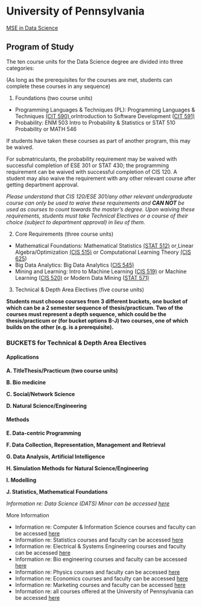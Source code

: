 # University of Pennsylvania

[MSE in Data Science](https://dats.seas.upenn.edu/programofstudy/)

## Program of Study

The ten course units for the Data Science degree are divided into three categories:

\(As long as the prerequisites for the courses are met, students can complete these courses in any sequence\) 

1.  Foundations \(two course units\)

* Programming Languages & Techniques \(PL\): Programming Languages & Techniques [\(CIT 590\) ](http://www.cis.upenn.edu/~matuszek/cit590-2016/index.html)orIntroduction to  Software Development \([CIT 591\)](http://www.cis.upenn.edu/~cit591/) 
* Probability: ENM 503 Intro to Probability & Statistics or STAT 510 Probability or MATH 546

If students have taken these courses as part of another program, this may be waived.

For submatriculants, the probability requirement may be waived with successful completion of ESE 301 or STAT 430; the programming requirement can be waived with successful completion of CIS 120. A student may also waive the requirement with any other relevant course after getting department approval.  

_Please understand that CIS 120/ESE 301/any other relevant undergraduate course can only be used to waive these requirements and **CAN NOT** be used as courses to count towards the master’s degree. Upon waiving these requirements, students must take Technical Electives or a course of their choice \(subject to department approval\) in lieu of them._

2. Core Requirements \(three course units\)

* Mathematical Foundations: Mathematical Statistics [\(STAT 512\)](http://stat.wharton.upenn.edu/~mbaiocch/Stat512.html) or[ ](http://www.cis.upenn.edu/~cis515/)Linear Algebra/Optimization [\(CIS 515\)](http://www.cis.upenn.edu/~cis515/)  or Computational Learning Theory [\(CIS 625](http://www.cis.upenn.edu/~mkearns/teaching/COLT/)\)
* Big Data Analytics: Big Data Analytics \([CIS 545\)](https://www.cis.upenn.edu/~cis545/)
* Mining and Learning: Intro to Machine Learning \([CIS 519\)](http://www.seas.upenn.edu/~cis519/fall2017/) or Machine Learning \([CIS 520\)](https://alliance.seas.upenn.edu/~cis520/wiki/) or Modern Data Mining \([STAT 571\)](https://syllabi-media.s3.amazonaws.com/prod/2017C-STAT471402-47c60331.pdf)

3. Technical & Depth Area Electives \(five course units\)

**Students must choose courses from 3 different buckets, one bucket of which can be a 2 semester sequence of thesis/practicum. Two of the courses must represent a depth sequence, which could be the thesis/practicum or \(for bucket options B-J\) two courses, one of which builds on the other \(e.g. is a prerequisite\).**  


### BUCKETS for Technical & Depth Area Electives

#### Applications

**A. TitleThesis/Practicum \(two course units\)**

**B. Bio medicine**

**C. Social/Network Science**

**D. Natural Science/Engineering**

#### Methods

**E. Data-centric Programming**

**F. Data Collection, Representation, Management and Retrieval**

**G. Data Analysis, Artificial Intelligence**

**H. Simulation Methods for Natural Science/Engineering**

**I. Modelling**

**J. Statistics, Mathematical Foundations**

_Information re: Data Science \(DATS\) Minor can be accessed_ [_here_](http://www.cis.upenn.edu/current-students/undergraduate/dats.php)

More Information

* Information re: Computer & Information Science courses and faculty can be accessed [here](http://www.cis.upenn.edu/index.php)
* Information re: Statistics courses and faculty can be accessed [here](https://statistics.wharton.upenn.edu/)
* Information re: Electrical & Systems Engineering courses and faculty can be accessed [here](http://www.ese.upenn.edu/)
* Information re: Bio engineering courses and faculty can be accessed [here](http://www.be.seas.upenn.edu/)
* Information re: Physics courses and faculty can be accessed [here](http://www.physics.upenn.edu/)
* Information re: Economics courses and faculty can be accessed [here](http://economics.sas.upenn.edu/)
* Information re: Marketing courses and faculty can be accessed [here](https://marketing.wharton.upenn.edu/)
* Information re: all courses offered at the University of Pennsylvania can be accessed [here](https://catalog.upenn.edu/undergraduate/courses/)

